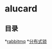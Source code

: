 # alucard

## 目录
*[rabbitmq](https://github.com/sunxiji/alucard/tree/master/rabbitmq)
*[分布式锁](https://github.com/sunxiji/alucard/tree/master/%E5%88%86%E5%B8%83%E5%BC%8F%E9%94%81)
